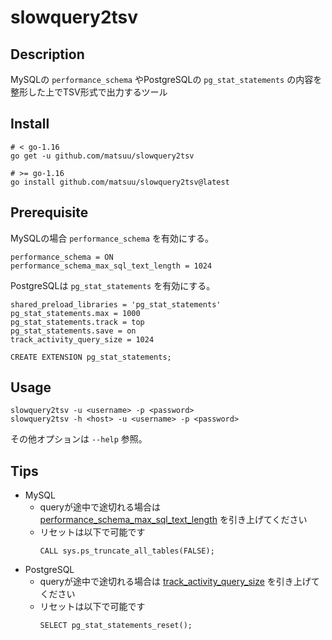 # slowquery2tsv

## Description

MySQLの `performance_schema` やPostgreSQLの `pg_stat_statements` の内容を整形した上でTSV形式で出力するツール

## Install

```
# < go-1.16
go get -u github.com/matsuu/slowquery2tsv

# >= go-1.16
go install github.com/matsuu/slowquery2tsv@latest
```

## Prerequisite

MySQLの場合 `performance_schema` を有効にする。

```
performance_schema = ON
performance_schema_max_sql_text_length = 1024
```

PostgreSQLは `pg_stat_statements` を有効にする。

```
shared_preload_libraries = 'pg_stat_statements'
pg_stat_statements.max = 1000
pg_stat_statements.track = top
pg_stat_statements.save = on
track_activity_query_size = 1024
```

```
CREATE EXTENSION pg_stat_statements;
```

## Usage

```
slowquery2tsv -u <username> -p <password>
slowquery2tsv -h <host> -u <username> -p <password>
```

その他オプションは `--help` 参照。

## Tips

* MySQL
    * queryが途中で途切れる場合は [performance\_schema\_max\_sql\_text\_length](https://dev.mysql.com/doc/refman/8.0/en/performance-schema-system-variables.html#sysvar_performance_schema_max_sql_text_length) を引き上げてください
    * リセットは以下で可能です
        ```
        CALL sys.ps_truncate_all_tables(FALSE);
        ```
* PostgreSQL
    * queryが途中で途切れる場合は [track\_activity\_query\_size](https://www.postgresql.jp/document/current/html/runtime-config-statistics.html) を引き上げてください
    * リセットは以下で可能です
        ```
        SELECT pg_stat_statements_reset();
        ```
